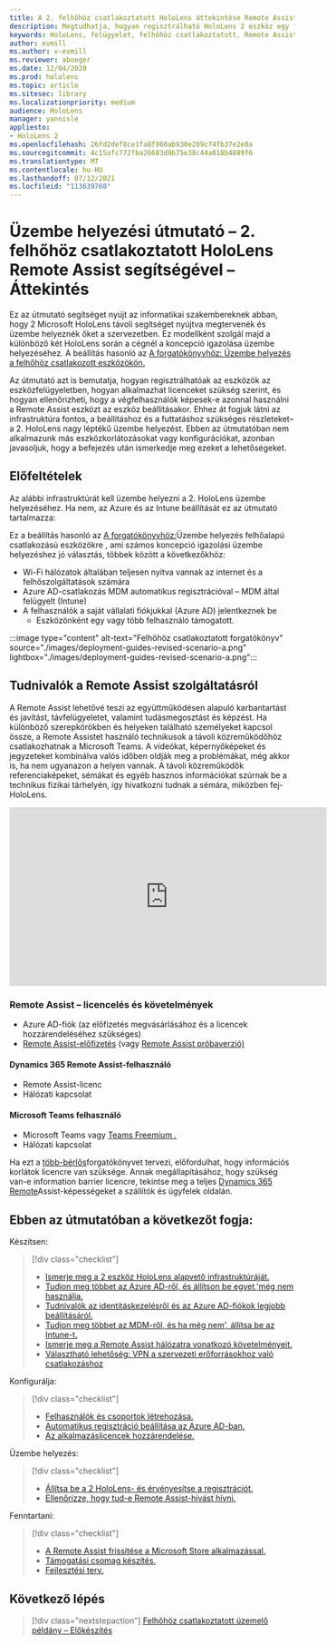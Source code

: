 ```yaml
---
title: A 2. felhőhöz csatlakoztatott HoloLens áttekintése Remote Assist segítségével
description: Megtudhatja, hogyan regisztrálható HoloLens 2 eszköz egy felhőhöz csatlakoztatott hálózaton a Dynamics 365 Remote Assist használatával.
keywords: HoloLens, felügyelet, felhőhöz csatlakoztatott, Remote Assist, AAD, Azure AD, MDM, Mobile Eszközkezelés
author: evmill
ms.author: v-evmill
ms.reviewer: aboeger
ms.date: 12/04/2020
ms.prod: hololens
ms.topic: article
ms.sitesec: library
ms.localizationpriority: medium
audience: HoloLens
manager: yannisle
appliesto:
- HoloLens 2
ms.openlocfilehash: 26fd2def8ce1fa8f960ab930e209c74fb37e2e0a
ms.sourcegitcommit: 4c15afc772fba26683d9b75e38c44a018b4889f6
ms.translationtype: MT
ms.contentlocale: hu-HU
ms.lasthandoff: 07/12/2021
ms.locfileid: "113639760"
---
```

# <a name="deployment-guide--cloud-connected-hololens-2-with-remote-assist--overview"></a>Üzembe helyezési útmutató – 2. felhőhöz csatlakoztatott HoloLens Remote Assist segítségével – Áttekintés

Ez az útmutató segítséget nyújt az informatikai szakembereknek abban, hogy 2 Microsoft HoloLens távoli segítséget nyújtva megtervenék és üzembe helyeznék őket a szervezetben. Ez modellként szolgál majd a különböző két HoloLens során a cégnél a koncepció igazolása üzembe helyezéséhez. A beállítás hasonló az [A forgatókönyvhöz: Üzembe helyezés a felhőhöz csatlakozott eszközökön.](common-scenarios.md#scenario-a) 

Az útmutató azt is bemutatja, hogyan regisztrálhatóak az eszközök az eszközfelügyeletben, hogyan alkalmazhat licenceket szükség szerint, és hogyan ellenőrizheti, hogy a végfelhasználók képesek-e azonnal használni a Remote Assist eszközt az eszköz beállításakor. Ehhez át fogjuk látni az infrastruktúra fontos, a beállításhoz és a futtatáshoz szükséges részleteket– a 2. HoloLens nagy léptékű üzembe helyezést. Ebben az útmutatóban nem alkalmazunk más eszközkorlátozásokat vagy konfigurációkat, azonban javasoljuk, hogy a befejezés után ismerkedje meg ezeket a lehetőségeket.

## <a name="prerequisites"></a>Előfeltételek

Az alábbi infrastruktúrát kell üzembe helyezni a 2. HoloLens üzembe helyezéséhez. Ha nem, az Azure és az Intune beállítását ez az útmutató tartalmazza:

Ez a beállítás hasonló az [A forgatókönyvhöz:](/hololens/common-scenarios#scenario-a)Üzembe helyezés felhőalapú csatlakozású eszközökre , ami számos koncepció igazolási üzembe helyezéshez jó választás, többek között a következőkhöz:

- Wi-Fi hálózatok általában teljesen nyitva vannak az internet és a felhőszolgáltatások számára
- Azure AD-csatlakozás MDM automatikus regisztrációval – MDM által felügyelt (Intune)
- A felhasználók a saját vállalati fiókjukkal (Azure AD) jelentkeznek be
    - Eszközönként egy vagy több felhasználó támogatott.

:::image type="content" alt-text="Felhőhöz csatlakoztatott forgatókönyv" source="./images/deployment-guides-revised-scenario-a.png" lightbox="./images/deployment-guides-revised-scenario-a.png":::


## <a name="learn-about-remote-assist"></a>Tudnivalók a Remote Assist szolgáltatásról

A Remote Assist lehetővé teszi az együttműködésen alapuló karbantartást és javítást, távfelügyeletet, valamint tudásmegosztást és képzést. Ha különböző szerepkörökben és helyeken található személyeket kapcsol össze, a Remote Assistet használó technikusok a távoli közreműködőhöz csatlakozhatnak a Microsoft Teams. A videókat, képernyőképeket és jegyzeteket kombinálva valós időben oldják meg a problémákat, még akkor is, ha nem ugyanazon a helyen vannak. A távoli közreműködők referenciaképeket, sémákat és egyéb hasznos információkat szúrnak be a technikus fizikai tárhelyén, így hivatkozni tudnak a sémára, miközben fej-HoloLens.

<iframe width="560" height="315" src="https://www.youtube.com/embed/d3YT8j0yYl0" frameborder="0" allow="accelerometer; autoplay; clipboard-write; encrypted-media; gyroscope; picture-in-picture" allowfullscreen></iframe>

### <a name="remote-assist-licensing-and-requirements"></a>Remote Assist – licencelés és követelmények

- Azure AD-fiók (az előfizetés megvásárlásához és a licencek hozzárendeléséhez szükséges)
- [Remote Assist-előfizetés](/dynamics365/mixed-reality/remote-assist/buy-and-deploy-remote-assist) (vagy [Remote Assist próbaverzió)](/dynamics365/mixed-reality/remote-assist/try-remote-assist)
    
#### <a name="dynamics-365-remote-assist-user"></a>Dynamics 365 Remote Assist-felhasználó

- Remote Assist-licenc
- Hálózati kapcsolat

#### <a name="microsoft-teams-user"></a>Microsoft Teams felhasználó

- Microsoft Teams vagy [Teams Freemium .](https://products.office.com/microsoft-teams/free)
- Hálózati kapcsolat

Ha ezt a [több-bérlős](/dynamics365/mixed-reality/remote-assist/cross-tenant-overview#scenario-2-leasing-services-to-other-tenants)forgatókönyvet tervezi, előfordulhat, hogy információs korlátok licencre van szüksége. Annak megállapításához, hogy szükség van-e information barrier licencre, tekintse meg a teljes [Dynamics 365 Remote](/dynamics365/mixed-reality/remote-assist/cross-tenant-licensing-implementation)Assist-képességeket a szállítók és ügyfelek oldalán.

## <a name="in-this-guide-you-will"></a>Ebben az útmutatóban a következőt fogja:

Készítsen:

> [!div class="checklist"]
> - [Ismerje meg a 2 eszköz HoloLens alapvető infrastruktúráját.](hololens2-cloud-connected-prepare.md#infrastructure-essentials)
> - [Tudjon meg többet az Azure AD-ről, és állítson be egyet,&#39;még nem használja.](hololens2-cloud-connected-prepare.md#azure-active-directory)
> - [Tudnivalók az identitáskezelésről és az Azure AD-fiókok legjobb beállításáról.](hololens2-cloud-connected-prepare.md#identity-management)
> - [Tudjon meg többet az MDM-ről, és ha még nem&#39;, állítsa be az Intune-t.](hololens2-cloud-connected-prepare.md#mobile-device-management)
> - [Ismerje meg a Remote Assist hálózatra vonatkozó követelményeit.](hololens2-cloud-connected-prepare.md#network)
> - [Választható lehetőség: VPN a szervezeti erőforrásokhoz való csatlakozáshoz](hololens2-cloud-connected-prepare.md#optional-connect-your-hololens-to-vpn)

Konfigurálja:

> [!div class="checklist"]
> - [Felhasználók és csoportok létrehozása.](hololens2-cloud-connected-configure.md#azure-users-and-groups)
> - [Automatikus regisztráció beállítása az Azure AD-ban.](hololens2-cloud-connected-configure.md#auto-enrollment-on-hololens-2)
> - [Az alkalmazáslicencek hozzárendelése.](hololens2-cloud-connected-configure.md#application-licenses)

Üzembe helyezés:

> [!div class="checklist"]
> - [Állítsa be a 2 HoloLens- és érvényesítse a regisztrációt.](hololens2-cloud-connected-deploy.md#enrollment-validation)
> - [Ellenőrizze, hogy tud-e Remote Assist-hívást hívni.](hololens2-cloud-connected-deploy.md#remote-assist-call-validation)

Fenntartani:

> [!div class="checklist"]
> - [A Remote Assist frissítése a Microsoft Store alkalmazással.](hololens2-cloud-connected-maintain.md#updates)
> - [Támogatási csomag készítés.](hololens2-cloud-connected-maintain.md#support-plan)
> - [Fejlesztési terv.](hololens2-cloud-connected-maintain.md#development-plan)

## <a name="next-step"></a>Következő lépés

> [!div class="nextstepaction"]
> [Felhőhöz csatlakoztatott üzemelő példány – Előkészítés](hololens2-cloud-connected-prepare.md)


